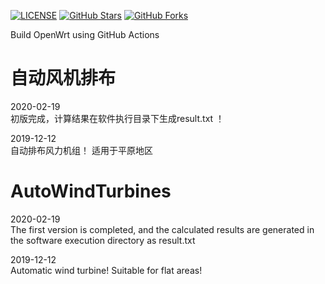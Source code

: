 [![LICENSE](https://img.shields.io/github/license/mashape/apistatus.svg?style=flat-square&label=LICENSE)](https://github.com/kyarazhan/AutoWindTurbines/master/LICENSE)
[![GitHub Stars](https://img.shields.io/github/stars/kyarazhan/AutoWindTurbines.svg?style=flat-square&label=Stars&logo=github)](https://github.com/kyarazhan/AutoWindTurbines/stargazers)
[![GitHub Forks](https://img.shields.io/github/forks/kyarazhan/AutoWindTurbines.svg?style=flat-square&label=Forks&logo=github)](https://github.com/kyarazhan/AutoWindTurbines/fork)

Build OpenWrt using GitHub Actions

# 自动风机排布

2020-02-19  
初版完成，计算结果在软件执行目录下生成result.txt ！

2019-12-12  
自动排布风力机组！
适用于平原地区

# AutoWindTurbines

2020-02-19  
The first version is completed, and the calculated results are generated in the software execution directory as result.txt

2019-12-12  
Automatic wind turbine!
Suitable for flat areas!

